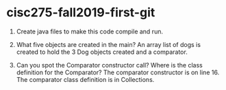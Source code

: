 # cisc275-fall2019-first-git
1. Create java files to make this code compile and run.

2. What five objects are created in the main?
   An array list of dogs is created to hold the 3 Dog objects created and a comparator. 
3. Can you spot the Comparator constructor call? Where is the class definition for the Comparator?
   The comparator constructor is on line 16. The comparator class definition is in Collections.
